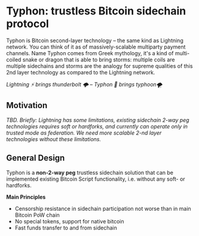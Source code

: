 Typhon: trustless Bitcoin sidechain protocol
===

Typhon is Bitcoin second-layer technology – the same kind as Lightning network. You can think of it as 
of massively-scalable multiparty payment channels. Name Typhon comes from Greek mythology, it's a kind of
multi-coiled snake or dragon that is able to bring storms: multiple coils are multiple sidechains and storms 
are the analogy for supreme qualities of this 2nd layer technology as compared to the Lightning network.

*Lightning ⚡️ brings thunderbolt 🌩 – Typhon 🐉 brings typhoon🌪*

Motivation
---

*TBD. Briefly: Lightning has some limitations, existing sidechain 2-way peg technologies requires soft or hardforks, 
and currently can operate only in trusted mode as federation. We need more scalable 2-nd layer technologies
without these limitations.*

General Design
---

Typhon is a **non-2-way peg** trustless sidechain solution that can be implemented existing Bitcoin Script
functionality, i.e. without any soft- or hardforks.

**Main Principles**
+ Censorship resistance in sidechain participation not worse than in main Bitcoin PoW chain
+ No special tokens, support for native bitcoin
+ Fast funds transfer to and from sidechain

